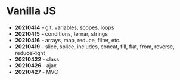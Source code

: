 # Vanilla JS

- __20210414__ - git, variables, scopes, loops
- __20210415__ - conditions, ternar, strings
- __20210416__ - arrays, map, reduce, filter, etc.
- __20210419__ - slice, splice, includes, concat, fill, flat, from, reverse, reduceRight
- __20210422__ - class
- __20210426__ - ajax
- __20210427__ - MVC